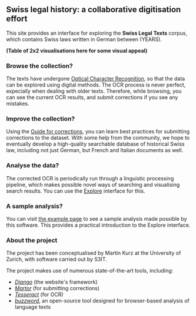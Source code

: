 <br><br>

## Swiss legal history: a collaborative digitisation effort

This site provides an interface for exploring the **Swiss Legal Texts** corpus, which contains Swiss laws written in German between (YEARS).

**(Table of 2x2 visualisations here for some visual appeal)**

### Browse the collection?

The texts have undergone [Optical Character Recognition](https://en.wikipedia.org/wiki/Optical_character_recognition), so that the data can be explored using digital methods. The OCR process is never perfect, expecially when dealing with older texts. Therefore, while browsing, you can see the current OCR results, and submit corrections if you see any mistakes.

### Improve the collection?

Using the [Guide for corrections](/guide.html), you can learn best practices for submitting corrections to the dataset. With some help from the community, we hope to eventually develop a high-quality searchable database of historical Swiss law, including not just German, but French and Italian documents as well.

### Analyse the data?

The corrected OCR is periodically run through a linguistic processing pipeline, which makes possible novel ways of searching and visualising search results. You can use the [Explore](/explore/swiss-law) interface for this.

### A sample analysis?

You can visit [the example page](/example/swiss-law.html) to see a sample analysis made possible by this software. This provides a practical introduction to the Explore interface.

### About the project

The project has been conceptualised by Martin Kurz at the University of Zurich, with software carried out by S3IT.

The project makes use of numerous state-of-the-art tools, including:

* [*Django*](https://github.com/django/django) (the website's framework)
* [*Martor*](https://github.com/agusmakmun/django-markdown-editor) (for submitting corrections)
* [*Tesseract*](https://github.com/tesseract-ocr/tesseract) (for OCR)
* [*buzzword*](https://github.com/interrogator/buzzword), an open-source tool designed for browser-based analysis of language texts

